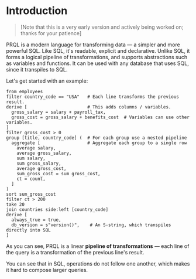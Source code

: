 # Introduction

> [Note that this is a very early version and actively being worked on; thanks for
your patience]

PRQL is a modern language for transforming data — a simpler and more powerful
SQL. Like SQL, it's readable, explicit and declarative. Unlike SQL, it forms a
logical pipeline of transformations, and supports abstractions such as variables
and functions. It can be used with any database that uses SQL, since it
transpiles to SQL.

Let's get started with an example:

<!-- TODO: resolve formatting — way too wide for the current preprocessor -->

```prql
from employees
filter country_code == "USA"   # Each line transforms the previous result.
derive [                       # This adds columns / variables.
  gross_salary = salary + payroll_tax,
  gross_cost = gross_salary + benefits_cost  # Variables can use other variables.
]
filter gross_cost > 0
group [title, country_code] (  # For each group use a nested pipeline
  aggregate [                  # Aggregate each group to a single row
    average salary,
    average gross_salary,
    sum salary,
    sum gross_salary,
    average gross_cost,
    sum_gross_cost = sum gross_cost,
    ct = count,
  ]
)
sort sum_gross_cost
filter ct > 200
take 20
join countries side:left [country_code]
derive [
  always_true = true,
  db_version = s"version()",    # An S-string, which transpiles directly into SQL
]
```

As you can see, PRQL is a linear **pipeline of transformations** — each line of the
query is a transformation of the previous line's result.

You can see that in SQL, operations do not follow one another, which makes it hard to compose larger queries.
